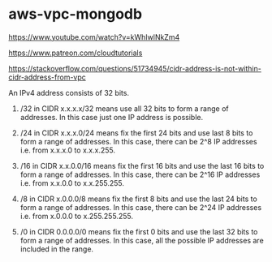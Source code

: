 # aws-vpc-mongodb

####
https://www.youtube.com/watch?v=kWhIwlNkZm4

https://www.patreon.com/cloudtutorials

https://stackoverflow.com/questions/51734945/cidr-address-is-not-within-cidr-address-from-vpc

An IPv4 address consists of 32 bits.

1) /32 in CIDR x.x.x.x/32 means use all 32 bits to form a range of addresses. In this case just one IP address is possible.

2) /24 in CIDR x.x.x.0/24 means fix the first 24 bits and use last 8 bits to form a range of addresses. In this case, there can be 2^8 IP addresses i.e. from x.x.x.0 to x.x.x.255.

3) /16 in CIDR x.x.0.0/16 means fix the first 16 bits and use the last 16 bits to form a range of addresses. In this case, there can be 2^16 IP addresses i.e. from x.x.0.0 to x.x.255.255.

4) /8 in CIDR x.0.0.0/8 means fix the first 8 bits and use the last 24 bits to form a range of addresses. In this case, there can be 2^24 IP addresses i.e. from x.0.0.0 to x.255.255.255.

5) /0 in CIDR 0.0.0.0/0 means fix the first 0 bits and use the last 32 bits to form a range of addresses. In this case, all the possible IP addresses are included in the range.

